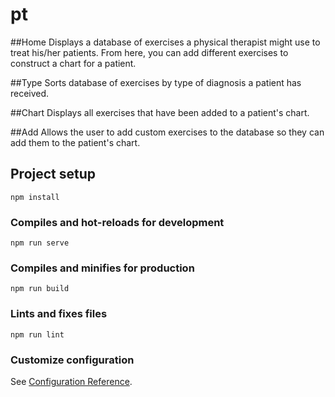# pt

##Home
Displays a database of exercises a physical therapist might use to treat his/her patients. From here, you can add different exercises to construct a chart for a patient.

##Type
Sorts database of exercises by type of diagnosis a patient has received.

##Chart
Displays all exercises that have been added to a patient's chart.

##Add
Allows the user to add custom exercises to the database so they can add them to the patient's chart.

## Project setup
```
npm install
```

### Compiles and hot-reloads for development
```
npm run serve
```

### Compiles and minifies for production
```
npm run build
```

### Lints and fixes files
```
npm run lint
```

### Customize configuration
See [Configuration Reference](https://cli.vuejs.org/config/).
